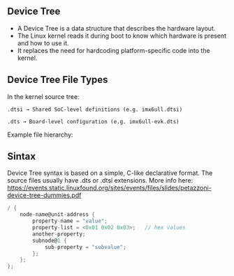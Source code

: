 ## Device Tree

- A Device Tree is a data structure that describes the hardware layout.
- The Linux kernel reads it during boot to know which hardware is present and how to use it.
- It replaces the need for hardcoding platform-specific code into the kernel.

## Device Tree File Types

In the kernel source tree:

    .dtsi → Shared SoC-level definitions (e.g. imx6ull.dtsi)

    .dts → Board-level configuration (e.g. imx6ull-evk.dts)

Example file hierarchy:

## Sintax
Device Tree syntax is based on a simple, C-like declarative format. The source files usually have .dts or .dtsi extensions.
More info here: https://events.static.linuxfound.org/sites/events/files/slides/petazzoni-device-tree-dummies.pdf
```c
/ {
    node-name@unit-address {
        property-name = "value";
        property-list = <0x01 0x02 0x03>;   // hex values
        another-property;
        subnode@1 {
            sub-property = "subvalue";
        };
    };
};
```
